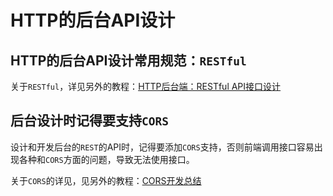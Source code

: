 # HTTP的后台API设计

## HTTP的后台API设计常用规范：`RESTful`

关于`RESTful`，详见另外的教程：[HTTP后台端：RESTful API接口设计](http://book.crifan.com/books/http_restful_api/website/)

## 后台设计时记得要支持`CORS`

设计和开发后台的`REST`的API时，记得要添加`CORS`支持，否则前端调用接口容易出现各种和`CORS`方面的问题，导致无法使用接口。

关于`CORS`的详见，见另外的教程：[CORS开发总结](https://book.crifan.com/books/cors_dev_ummary/website/
)
